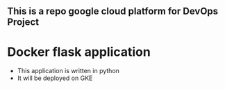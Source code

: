 ## This is a repo google cloud platform for DevOps Project

# Docker flask application 

- This application is written in python
- It will be deployed on GKE